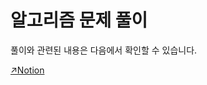 # 알고리즘 문제 풀이

풀이와 관련된 내용은 다음에서 확인할 수 있습니다.

[↗Notion](https://juyongshin.notion.site/3b7c06ab3d7d4fcb8df8c703ef98633f)
